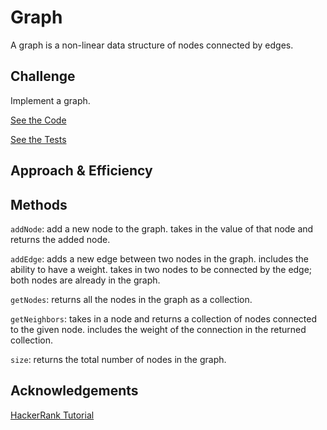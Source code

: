 # Graph
A graph is a non-linear data structure of nodes connected by edges.

## Challenge
Implement a graph.

[See the Code](src/main/java/graph/Graph.java)

[See the Tests](src/test/java/graph/GraphTest.java)

## Approach & Efficiency


## Methods
```addNode```: add a new node to the graph. takes in the value of that node and returns the added node.

```addEdge```: adds a new edge between two nodes in the graph. includes the ability to have a weight.  takes in two nodes to be connected by the edge; both nodes are already in the graph.

```getNodes```: returns all the nodes in the graph as a collection.

```getNeighbors```: takes in a node and returns a collection of nodes connected to the given node. includes the weight of the connection in the returned collection.

```size```: returns the total number of nodes in the graph.

## Acknowledgements
[HackerRank Tutorial](https://www.youtube.com/watch?v=zaBhtODEL0w&t=263s)

